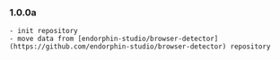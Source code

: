 ### 1.0.0a
    - init repository
    - move data from [endorphin-studio/browser-detector](https://github.com/endorphin-studio/browser-detector) repository